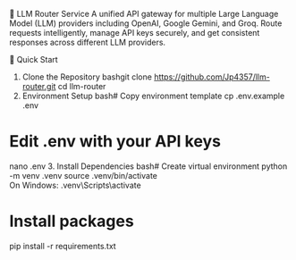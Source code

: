 🚀 LLM Router Service
A unified API gateway for multiple Large Language Model (LLM) providers including OpenAI, Google Gemini, and Groq. Route requests intelligently, manage API keys securely, and get consistent responses across different LLM providers.

🚀 Quick Start
1. Clone the Repository
bashgit clone https://github.com/Jp4357/llm-router.git
cd llm-router
2. Environment Setup
bash# Copy environment template
cp .env.example .env

# Edit .env with your API keys
nano .env
3. Install Dependencies
bash# Create virtual environment
python -m venv .venv
source .venv/bin/activate  
On Windows: .venv\Scripts\activate

# Install packages
pip install -r requirements.txt
